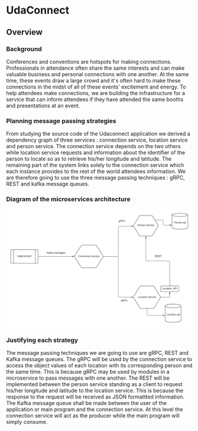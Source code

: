 # UdaConnect
## Overview
### Background
Conferences and conventions are hotspots for making connections. Professionals in attendance often share the same interests and can make valuable business and personal connections with one another. At the same time, these events draw a large crowd and it's often hard to make these connections in the midst of all of these events' excitement and energy. To help attendees make connections, we are building the infrastructure for a service that can inform attendees if they have attended the same booths and presentations at an event.

### Planning message passing strategies 
From studying the source code of the Udaconnect application we derived a dependency graph of three services : connection service, location service and person service. The connection service depends on the two others while location service requests and information about the identifier of the person to locate so as to retrieve his/her longitude and latitude. The remaining part of the system links solely to the connection service which each instance provides to the rest of the world attendees information. We are therefore going to use the three message passing techniques : gRPC, REST and kafka message queues.

### Diagram of the microservices architecture
![image](docs/architecture_design.png) 

### Justifying each strategy 
The message passing techniques we are going to use are gRPC, REST and Kafka message queues. The gRPC will be used by the connection service to access the object values of each location with its corresponding person and the same time. This is because gRPC may be used by modules in a microservice to pass messages with one another. The REST will be implemented between the person service standing as a client to request his/her longitude and latitude to the location service. This is because the response to the request will be received as JSON formattted information. The Kafka message queue shall be made between the user of the application or main program and the connection service. At this level the connection service will act as the producer while the main program will simply consume.
